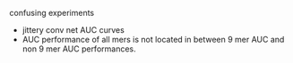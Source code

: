 confusing experiments 

* jittery conv net AUC curves 
* AUC performance of all mers is not located in between 9 mer AUC and non 9 mer AUC performances.
